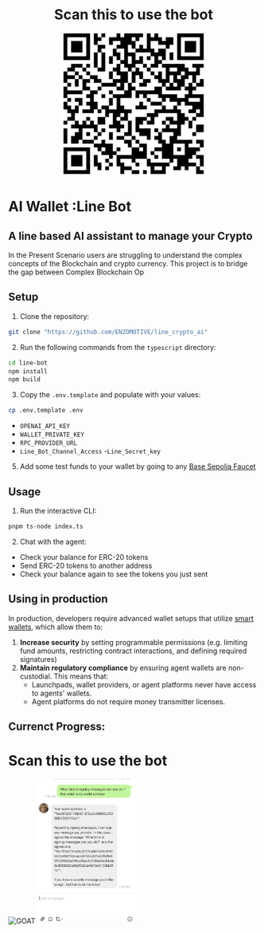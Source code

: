 
<div align="center">
<h1> Scan this to use the bot</h1>
<img src="./line-bot/public/bot-invite.png" alt="GOAT" width="300px" height="auto" style="object-fit: contain;">
</div>

# AI Wallet :Line Bot
## A line based AI assistant to manage your Crypto

In the Present Scenario users are struggling to understand the complex concepts of the Blockchain and crypto currency. 
This project is to bridge the gap between Complex Blockchain Op

## Setup
1. Clone the repository:
```bash
git clone "https://github.com/ENZOMOTIVE/line_crypto_ai"
```

2. Run the following commands from the `typescript` directory:
```bash
cd line-bot
npm install
npm build
```



3. Copy the `.env.template` and populate with your values:
```bash
cp .env.template .env
```
- `OPENAI_API_KEY`
- `WALLET_PRIVATE_KEY`
- `RPC_PROVIDER_URL`
- `Line_Bot_Channel_Access`
-`Line_Secret_key`

5. Add some test funds to your wallet by going to any [Base Sepolia Faucet](https://www.alchemy.com/faucets/base-sepolia)

## Usage
1. Run the interactive CLI:
```bash
pnpm ts-node index.ts
```

2. Chat with the agent:
- Check your balance for ERC-20 tokens
- Send ERC-20 tokens to another address
- Check your balance again to see the tokens you just sent

## Using in production
In production, developers require advanced wallet setups that utilize [smart wallets](https://docs.goat-sdk.com/concepts/smart-wallets), which allow them to:
1. **Increase security** by setting programmable permissions (e.g. limiting fund amounts, restricting contract interactions, and defining required signatures)
2. **Maintain regulatory compliance** by ensuring agent wallets are non-custodial. This means that:
     - Launchpads, wallet providers, or agent platforms never have access to agents' wallets.
     - Agent platforms do not require money transmitter licenses.

## Currenct Progress:




<div align="center gap-2">
<h1> Scan this to use the bot</h1>
<img src="../line_crypto_ai/line-bot/public/Proof-1.png" alt="GOAT" width="200px" height="auto" style="object-fit: contain;">
<img src="./line-bot//public/Proof-2.png" alt="GOAT" width="200px" height="auto" style="object-fit: contain;">
</div>


